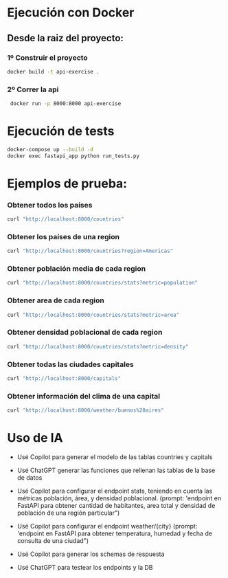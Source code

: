 # Ejecución con Docker

## Desde la raiz del proyecto:

### 1º Construir el proyecto
```bash
docker build -t api-exercise .
``` 

### 2º Correr la api
```bash
 docker run -p 8000:8000 api-exercise
```

# Ejecución de tests

```bash
docker-compose up --build -d
docker exec fastapi_app python run_tests.py
```

# Ejemplos de prueba:

### Obtener todos los países
```bash
curl "http://localhost:8000/countries"
```

### Obtener los países de una region
```bash
curl "http://localhost:8000/countries?region=Americas"
```

### Obtener población media de cada region
```bash
curl "http://localhost:8000/countries/stats?metric=population"
```

### Obtener area de cada region
```bash
curl "http://localhost:8000/countries/stats?metric=area"
```

### Obtener densidad poblacional de cada region
```bash
curl "http://localhost:8000/countries/stats?metric=density"
```

### Obtener todas las ciudades capitales
```bash
curl "http://localhost:8000/capitals"
```

### Obtener información del clima de una capital
```bash
curl "http://localhost:8000/weather/buenos%20aires"
```


# Uso de IA

- Usé Copilot para generar el modelo de las tablas countries y capitals

- Usé ChatGPT generar las funciones que rellenan las tablas de la base de datos

- Usé Copilot para configurar el endpoint stats, teniendo en cuenta las métricas población, área, y densidad poblacional. (prompt: 'endpoint en FastAPI para obtener cantidad de habitantes, area total y densidad de población de una región particular")

- Usé Copilot para configurar el endpoint weather/{city} (prompt: 'endpoint en FastAPI para obtener temperatura, humedad y fecha de consulta de una ciudad")

- Usé Copilot para generar los schemas de respuesta

- Usé ChatGPT para testear los endpoints y la DB